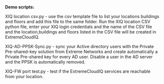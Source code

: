 <b>Demo scripts:</b>

XIQ location csv.py  - use the csv template file to list your locations buildings and floors and add this file to the same folder. Run the XIQ location CSV python file, enter your XIQ login credentials and the name of the CSV file and the location,buildings and floors listed in the CSV file will be created in ExtremeCloudIQ.

XIQ-AD-PPSK-Sync.py - sync your Active directory users with the Private Pre-shared-key solution from Extreme Networks and create automatically a Private Pre-shared key for every AD user. Disable a user in the AD server and the PPSK is automatically removed.

XIQ-FW port test.py - test if the ExtremeCloudIQ services are reachable from your location.
